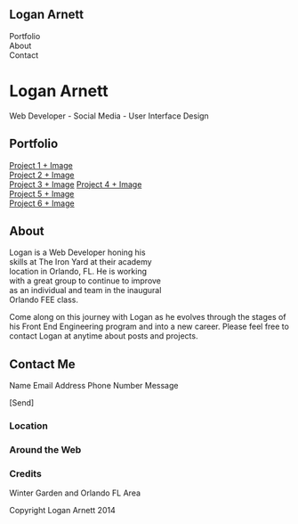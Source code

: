 ---
---
## Logan Arnett                                                       
Portfolio        
About        
Contact

                     
# Logan Arnett
Web Developer - Social Media - User Interface Design

## Portfolio

[Project 1 + Image](#portfolioModal-1)   
[Project 2 + Image](#portfolioModal-2)      
[Project 3 + Image](#portfolioModal-3)
[Project 4 + Image](#portfolioModal-4)   
[Project 5 + Image](#portfolioModal-5)    
[Project 6 + Image](#portfolioModal-6)

## About 

Logan is a Web Developer honing his                              
skills at The Iron Yard at their academy                        
location in Orlando, FL. He is working                         
with a great group to continue to improve                      
 as an individual and team in the inaugural                   
Orlando FEE class.

Come along on this journey with Logan 
as he evolves through the stages of his 
Front End Engineering program and into a 
new career. Please feel free to contact 
Logan at anytime about posts and projects.

## Contact Me

Name
Email Address
Phone Number
Message

[Send]

### Location                                     
### Around the Web                            
### Credits
Winter Garden and Orlando FL Area              

Copyright Logan Arnett 2014